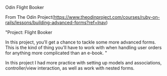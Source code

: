Odin Flight Booker

From The Odin Project(https://www.theodinproject.com/courses/ruby-on-rails/lessons/building-advanced-forms?ref=lnav)

"Project: Flight Booker

In this project, you’ll get a chance to tackle some more advanced forms. This is the kind of thing you’ll have to work with when handling user orders for anything more complicated than an e-book. "

In this project I had more practice with setting up models and associations, controller/view interaction, as well as work with nested forms.